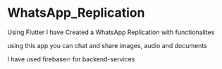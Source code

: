 # WhatsApp_Replication

Using Flutter I have Created a WhatsApp Replication with functionalites

using this app you can chat and share images, audio and documents

I have used firebase🔥 for backend-services 
